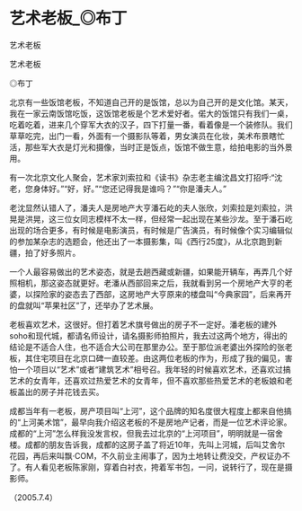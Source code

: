 # 艺术老板_◎布丁

艺术老板

艺术老板

◎布丁

北京有一些饭馆老板，不知道自己开的是饭馆，总以为自己开的是文化馆。某天，我在一家云南饭馆吃饭，这饭馆老板是个艺术爱好者。偌大的饭馆只有我们一桌，吃着吃着，进来几个穿军大衣的汉子，四下打量一番，看着像是一个装修队。我们草草吃完，出门一看，外面有一个摄影队等着，男女演员在化妆，美术布景瞎忙活，那些军大衣是灯光和摄像，当时正是饭点，饭馆不做生意，给拍电影的当外景用。

有一次北京文化人聚会，艺术家刘索拉和《读书》杂志老主编沈昌文打招呼:“沈老，您身体好。”“好，好。”“您还记得我是谁吗？”“你是潘夫人。”

老沈显然认错人了，潘夫人是房地产大亨潘石屹的夫人张欣，刘索拉是刘索拉，洪晃是洪晃，这三位女同志模样不太一样，但经常一起出现在某些沙龙。至于潘石屹出现的场合更多，有时候是电影演员，有时候是广告演员，有时候像个实习编辑似的参加某杂志的选题会，他还出了一本摄影集，叫《西行25度》，从北京跑到新疆，拍了好多照片。

一个人最容易做出的艺术姿态，就是去趟西藏或新疆，如果能开辆车，再弄几个好照相机，那这姿态就更好。老潘从西部回来之后，我就看到另一个房地产大亨的老婆，以探险家的姿态去了西部，这房地产大亨原来的楼盘叫“今典家园”，后来再开的盘就叫“苹果社区”了，还举办了艺术展。

老板喜欢艺术，这很好。但打着艺术旗号做出的房子不一定好。潘老板的建外soho和现代城，都请名师设计，请名摄影师拍照片，我去过这两个地方，得出的结论是不适合人住，也不适合大公司在那里办公。至于那位派老婆出外探险的张老板，其住宅项目在北京口碑一直较差。由这两位老板的作为，形成了我的偏见，害怕一个项目以“艺术”或者“建筑艺术”相号召。我年轻的时候喜欢艺术，还喜欢过搞艺术的女青年，还喜欢过热爱艺术的女青年，但不喜欢那些热爱艺术的老板娘和老板盖出的房子并花钱去买。

成都当年有一老板，房产项目叫“上河”，这个品牌的知名度很大程度上都来自他搞的“上河美术馆”，最早向我介绍这老板的不是房地产记者，而是一位艺术评论家。成都的“上河”怎么样我没发言权，但我去过北京的“上河项目”，明明就是一宿舍楼。成都的朋友告诉我，成都的这房子盖了将近10年，先叫上河城，后叫艾舍尔花园，再后来叫飘·COM，不久前业主闹事了，因为土地转让费没交，产权证办不了。有人看见老板陈家刚，穿着白衬衣，挎着军书包，一问，说转行了，现在是摄影师。

（2005.7.4）
